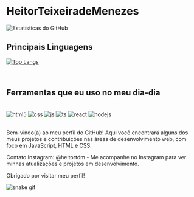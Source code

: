 # HeitorTeixeiradeMenezes

![Estatísticas do GitHub](https://github-readme-stats.vercel.app/api?username=HeitorTeixeiradeMenezes&show_icons=true&count_private=true&hide=stars&theme=dracula)

## Principais Linguagens

[![Top Langs](https://github-readme-stats.vercel.app/api/top-langs/?username=HeitorTeixeiradeMenezes&layout=compact&theme=dracula)](https://github.com/HeitorTeixeiradeMenezes)
<div style="display: inline_block"><br/>
  
## Ferramentas que eu uso no meu dia-dia
  
<div style="display: inline_block"><br/>
<img align="center" alt="html5" src="https://img.shields.io/badge/HTML-239120?style=for-the-badge&logo=html5&logoColor=white" />
<img align="center" alt="css" src="https://img.shields.io/badge/CSS-239120?&style=for-the-badge&logo=css3&logoColor=white" />
<img align="center" alt="js" src="https://img.shields.io/badge/JavaScript-F7DF1E?style=for-the-badge&logo=javascript&logoColor=black" />
<img align="center" alt="ts" src="https://img.shields.io/badge/TypeScript-007ACC?style=for-the-badge&logo=typescript&logoColor=white" />
<img align="center" alt="react" src="https://img.shields.io/badge/React-20232A?style=for-the-badge&logo=react&logoColor=61DAFB" />
<img align="center" alt="nodejs" src="https://img.shields.io/badge/Node.js-43853D?style=for-the-badge&logo=node.js&logoColor=white" />
</div><br/>

Bem-vindo(a) ao meu perfil do GitHub! Aqui você encontrará alguns dos meus projetos e contribuições nas áreas de desenvolvimento web, com foco em JavaScript, HTML e CSS.

Contato
Instagram: @heitortdm - Me acompanhe no Instagram para ver minhas atualizações e projetos em desenvolvimento.

Obrigado por visitar meu perfil!
  
![snake gif](https://github.com/HeitorTeixeiradeMenezes/HeitorTeixeiradeMenezes/blob/output/github-contribution-grid-snake.svg)

  
  


